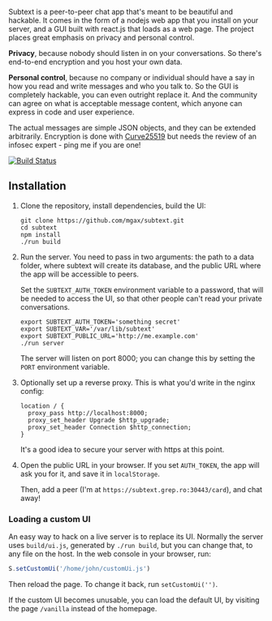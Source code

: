 Subtext is a peer-to-peer chat app that's meant to be beautiful and hackable.
It comes in the form of a nodejs web app that you install on your server, and a
GUI built with react.js that loads as a web page. The project places great
emphasis on privacy and personal control.

**Privacy**, because nobody should listen in on your conversations. So there's
end-to-end encryption and you host your own data.

**Personal control**, because no company or individual should have a say in how
you read and write messages and who you talk to. So the GUI is completely
hackable, you can even outright replace it. And the community can agree on what
is acceptable message content, which anyone can express in code and user
experience.

The actual messages are simple JSON objects, and they can be extended
arbitrarily. Encryption is done with
[Curve25519](https://en.wikipedia.org/wiki/Curve25519) but needs the review of
an infosec expert - ping me if you are one!

[![Build Status](https://travis-ci.org/mgax/subtext.svg?branch=master)](https://travis-ci.org/mgax/subtext)

## Installation

1. Clone the repository, install dependencies, build the UI:

   ```shell
   git clone https://github.com/mgax/subtext.git
   cd subtext
   npm install
   ./run build
   ```

2. Run the server. You need to pass in two arguments: the path to a data
   folder, where subtext will create its database, and the public URL where the
   app will be accessible to peers.

   Set the `SUBTEXT_AUTH_TOKEN` environment variable to a password, that will
   be needed to access the UI, so that other people can't read your private
   conversations.

   ```shell
   export SUBTEXT_AUTH_TOKEN='something secret'
   export SUBTEXT_VAR='/var/lib/subtext'
   export SUBTEXT_PUBLIC_URL='http://me.example.com'
   ./run server
   ```

   The server will listen on port 8000; you can change this by setting the
   `PORT` environment variable.

3. Optionally set up a reverse proxy. This is what you'd write in the nginx
   config:

   ```nginx
   location / {
     proxy_pass http://localhost:8000;
     proxy_set_header Upgrade $http_upgrade;
     proxy_set_header Connection $http_connection;
   }
   ```

   It's a good idea to secure your server with https at this point.

4. Open the public URL in your browser. If you set `AUTH_TOKEN`, the app will
   ask you for it, and save it in `localStorage`.

   Then, add a peer (I'm at `https://subtext.grep.ro:30443/card`), and chat
   away!

### Loading a custom UI
An easy way to hack on a live server is to replace its UI. Normally the server
uses `build/ui.js`, generated by `./run build`, but you can change that, to any
file on the host. In the web console in your browser, run:

```javascript
S.setCustomUi('/home/john/customUi.js')
```

Then reload the page. To change it back, run `setCustomUi('')`.

If the custom UI becomes unusable, you can load the default UI, by visiting the
page `/vanilla` instead of the homepage.
